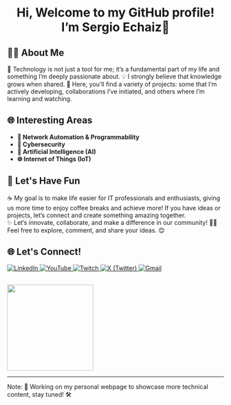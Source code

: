 <h1 align="center">Hi, Welcome to my GitHub profile! I’m Sergio Echaiz👋</h1>
<p align="center">
</p>

## 🧑‍💻 About Me

🌟 Technology is not just a tool for me; it’s a fundamental part of my life and something I’m deeply passionate about.
💡 I strongly believe that knowledge grows when shared.
🚀 Here, you’ll find a variety of projects: some that I’m actively developing, collaborations I’ve initiated, and others where I’m learning and watching.

## 🌐 Interesting Areas

- **🚀 Network Automation & Programmability**
- **🔐 Cybersecurity**  
- **🤖 Artificial Intelligence (AI)**  
- **🌐 Internet of Things (IoT)**  

## 🎯 Let's Have Fun

☕ My goal is to make life easier for IT professionals and enthusiasts, giving us more time to enjoy coffee breaks and achieve more! If you have ideas or projects, let’s connect and create something amazing together.  
✨ Let’s innovate, collaborate, and make a difference in our community! 👨‍💻 Feel free to explore, comment, and share your ideas. 😊

<div align="left">
  <h2>🌐 Let's Connect!</h2>
  <p>
    <a href="https://www.linkedin.com/in/sergioechaiz">
      <img src="https://img.shields.io/badge/LinkedIn-Connect-blue?style=for-the-badge&logo=linkedin" alt="LinkedIn">
    </a>
    <a href="https://www.youtube.com/@sergioechaiz">
      <img src="https://img.shields.io/badge/YouTube-Subscribe-red?style=for-the-badge&logo=youtube" alt="YouTube">
    </a>
    <a href="https://www.twitch.tv/sergio_echaiz">
      <img src="https://img.shields.io/badge/Twitch-Watch-purple?style=for-the-badge&logo=twitch" alt="Twitch">
    </a>
    <a href="https://www.twitter.com/sergio_echaiz">
      <img src="https://img.shields.io/badge/X-Follow-black?style=for-the-badge&logo=twitter" alt="X (Twitter)">
    </a>
    <a href="mailto:sergio.echaiz@gmail.com">
      <img src="https://img.shields.io/badge/Gmail-Email-red?style=for-the-badge&logo=gmail" alt="Gmail">
    </a>
  </p>
</div>

<div align="left">
  <h2></h2>
  <p>
    <img src="https://media.giphy.com/media/3oriO0OEd9QIDdllqo/giphy.gif" width="200">
  </p>
</div>

---

Note: 🚧 Working on my personal webpage to showcase more technical content, stay tuned! 🛠️

